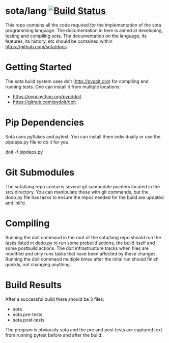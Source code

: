 # sota/lang  [![Build Status](https://travis-ci.org/sota/lang.svg?branch=master)](https://travis-ci.org/sota/lang)

This repo contains all the code required for the implementation of the sota programming language.  The documentation in here is aimed at developing, testing and compiling sota.  The documentation on the language, its features, its history, etc should be contained within https://github.com/sota/docs.

# Getting Started
The sota build system uses doit (http://pydoit.org) for compiling and running tests.  One can install it from mulitple locations:
- https://pypi.python.org/pypi/doit
- https://github.com/pydoit/doit

# Pip Dependencies
Sota uses pyflakes and pytest.  You can install them individually or use the pipdeps.py file to do it for you.

doit -f pipdeps.py

# Git Submodules
The sota/lang repo contains several git submodule pointers located in the src/ directory.  You can manipulate these with git commands, but the dodo.py file has tasks to ensure the repos needed for the build are updated and init'd.

# Compiling
Running the doit command in the root of the sota/lang repo should run the tasks listed in dodo.py to run some prebuild actions, the bulid itself and some postbuild actions.  The doit infrastructure tracks when files are modified and only runs tasks that have been affected by these changes.  Running the doit command multiple times after the inital run should finish quickly, not changing anything.

# Build Results
After a successful build there should be 3 files:
- sota
- sota.pre-tests
- sota.post-tests

The program is obviously sota and the pre and post tests are captured text from running pytest before and after the build..
